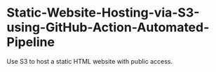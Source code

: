 # Static-Website-Hosting-via-S3-using-GitHub-Action-Automated-Pipeline
Use S3 to host a static HTML website with public access.
